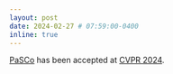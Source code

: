 ```yaml
---
layout: post
date: 2024-02-27 # 07:59:00-0400
inline: true
---
```


[PaSCo](https://astra-vision.github.io/PaSCo/) has been accepted at [CVPR 2024](https://cvpr.thecvf.com/).
